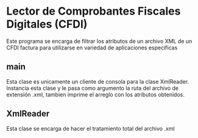# Lector de Comprobantes Fiscales Digitales (CFDI)
Este programa se encarga de filtrar los atributos de un archivo XML de un CFDI factura para utilizarse en variedad de aplicaciones especificas

## main
Esta clase es unicamente un cliente de consola para la clase XmlReader.
Instancia esta clase y le pasa como argumento la ruta del archivo de extensión .xml, tambien imprime el arreglo con los atributos obtenidos.
## XmlReader
Esta clase se encarga de hacer el tratamiento total del archivo .xml